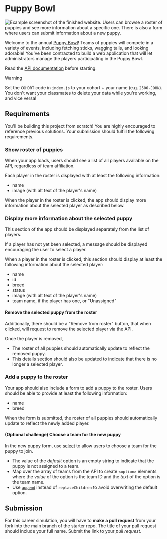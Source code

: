 # Puppy Bowl

![Example screenshot of the finished website. Users can browse a roster of
puppies and see more information about a specific one. There is also a form
where users can submit information about a new puppy.](example.png)

Welcome to the annual [Puppy Bowl](https://fsa-puppy-bowl.herokuapp.com/api/)!
Teams of puppies will compete in a variety of events, including fetching sticks,
wagging tails, and looking adorable! You've been contracted to build a web
application that will let administrators manage the players participating in
the Puppy Bowl.

Read the [API documentation](https://fsa-puppy-bowl.herokuapp.com/api/) before starting.

> [!WARNING]
>
> Set the `COHORT` code in `index.js` to your cohort + your name (e.g. `2506-JOHN`).
> You don't want your classmates to delete your data while you're working, and vice versa!

## Requirements

You'll be building this project from scratch! You are highly encouraged to
reference previous solutions. Your submission should fulfill the following requirements.

### Show roster of puppies

When your app loads, users should see a list of all players available on the API,
regardless of team affiliation.

Each player in the roster is displayed with at least the following information:

- name
- image (with alt text of the player's name)

When the player in the roster is clicked, the app should display more information
about the selected player as described below.

### Display more information about the selected puppy

This section of the app should be displayed separately from the list of players.

If a player has not yet been selected, a message should be displayed encouraging
the user to select a player.

When a player in the roster is clicked, this section should display at least the
following information about the selected player:

- name
- id
- breed
- status
- image (with alt text of the player's name)
- team name, if the player has one, or "Unassigned"

#### Remove the selected puppy from the roster

Additionally, there should be a "Remove from roster" button, that when clicked,
will request to remove the selected player via the API.

Once the player is removed,

- The roster of all puppies should automatically update to reflect the removed puppy.
- This details section should also be updated to indicate that there is no
  longer a selected player.

### Add a puppy to the roster

Your app should also include a form to add a puppy to the roster. Users should
be able to provide at least the following information:

- name
- breed

When the form is submitted, the roster of all puppies should automatically
update to reflect the newly added player.

#### (Optional challenge) Choose a team for the new puppy

In the new puppy form, use [select](https://developer.mozilla.org/en-US/docs/Web/HTML/Reference/Elements/select)
to allow users to choose a team for the puppy to join.

- The value of the _default_ option is an empty string to indicate that
  the puppy is not assigned to a team.
- Map over the array of teams from the API to create `<option>` elements where
  the _value_ of the option is the team ID and the _text_ of the option is the team name.
- Use [`append`](https://developer.mozilla.org/en-US/docs/Web/API/Element/append)
  instead of `replaceChildren` to avoid overwriting the default option.

## Submission

For this career simulation, you will have to **make a pull request** from your fork
into the main branch of the starter repo. The title of your pull request should
include your full name. Submit the link to your _pull request_.
